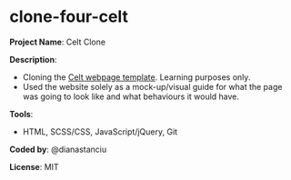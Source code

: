 # clone-four-celt

**Project Name**: Celt Clone

**Description**: 
* Cloning the [Celt webpage template](https://colorlib.com/etc/celt/index.html?). Learning purposes only. 
* Used the website solely as a mock-up/visual guide for what the page was going to look like and what behaviours it would have.

**Tools**: 
* HTML, SCSS/CSS, JavaScript/jQuery, Git

**Coded by**: @dianastanciu

**License**: MIT
